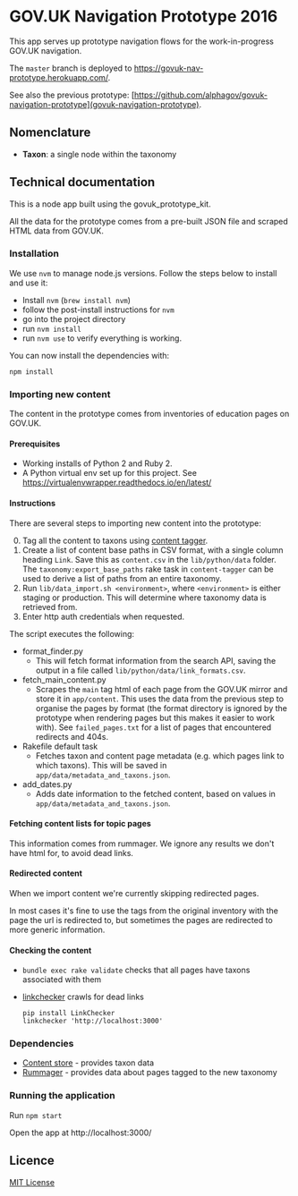 # GOV.UK Navigation Prototype 2016

This app serves up prototype navigation flows for the work-in-progress GOV.UK
navigation.

The `master` branch is deployed to https://govuk-nav-prototype.herokuapp.com/.

See also the previous prototype:
[https://github.com/alphagov/govuk-navigation-prototype](govuk-navigation-prototype).

## Nomenclature

- **Taxon**: a single node within the taxonomy

## Technical documentation

This is a node app built using the govuk_prototype_kit.

All the data for the prototype comes from a pre-built JSON file and scraped
HTML data from GOV.UK.

### Installation

We use `nvm` to manage node.js versions. Follow the steps below to install and
use it:

- Install `nvm` (`brew install nvm`)
- follow the post-install instructions for `nvm`
- go into the project directory
- run `nvm install`
- run `nvm use` to verify everything is working.

You can now install the dependencies with:

```
npm install
```

### Importing new content

The content in the prototype comes from inventories of education pages on
GOV.UK.

#### Prerequisites

  - Working installs of Python 2 and Ruby 2.
  - A Python virtual env set up for this project. See
    https://virtualenvwrapper.readthedocs.io/en/latest/


#### Instructions

There are several steps to importing new content into the prototype:

0. Tag all the content to taxons using [content
   tagger](https://github.com/alphagov/content-tagger).
0. Create a list of content base paths in CSV format, with a single column
   heading `Link`. Save this as `content.csv` in the `lib/python/data` folder.
   The `taxonomy:export_base_paths` rake task in `content-tagger` can be used
   to derive a list of paths from an entire taxonomy.
0. Run `lib/data_import.sh <environment>`, where `<environment>` is either
   staging or production. This will determine where taxonomy data is retrieved
   from.
0. Enter http auth credentials when requested.

The script executes the following:

* format_finder.py
    * This will fetch format information from the search API, saving the output
      in a file called `lib/python/data/link_formats.csv`.
* fetch_main_content.py
    * Scrapes the `main` tag html of each page from the GOV.UK mirror and store
      it in `app/content`.  This uses the data from the previous step to organise
      the pages by format (the format directory is ignored by the prototype when
      rendering pages but this makes it easier to work with). See
      `failed_pages.txt` for a list of pages that encountered redirects and 404s.
* Rakefile default task
    * Fetches taxon and content page metadata (e.g. which pages link to which
      taxons). This will be saved in `app/data/metadata_and_taxons.json`.
* add_dates.py
    * Adds date information to the fetched content, based on values in
      `app/data/metadata_and_taxons.json`.

#### Fetching content lists for topic pages

This information comes from rummager. We ignore any results we don't have html
for, to avoid dead links.

#### Redirected content

When we import content we're currently skipping redirected pages.

In most cases it's fine to use the tags from the original inventory with the
page the url is redirected to, but sometimes the pages are redirected to more
generic information.

#### Checking the content

- `bundle exec rake validate` checks that all pages have taxons associated with
  them
- [linkchecker](https://github.com/wummel/linkchecker) crawls for dead links

  ```
  pip install LinkChecker
  linkchecker 'http://localhost:3000'
  ```

### Dependencies

- [Content store](https://github.com/alphagov/content-store) - provides taxon
  data
- [Rummager](https://github.com/alphagov/rummager) - provides data about pages
  tagged to the new taxonomy

### Running the application

Run `npm start`

Open the app at http://localhost:3000/

## Licence

[MIT License](LICENCE)
